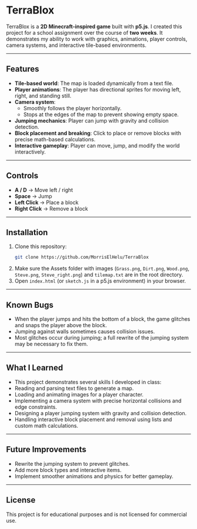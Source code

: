 # TerraBlox

TerraBlox is a **2D Minecraft-inspired game** built with **p5.js**. I created this project for a school assignment over the course of **two weeks**. It demonstrates my ability to work with graphics, animations, player controls, camera systems, and interactive tile-based environments.

---

## Features

- **Tile-based world**: The map is loaded dynamically from a text file.
- **Player animations**: The player has directional sprites for moving left, right, and standing still.
- **Camera system**: 
  - Smoothly follows the player horizontally.
  - Stops at the edges of the map to prevent showing empty space.
- **Jumping mechanics**: Player can jump with gravity and collision detection.
- **Block placement and breaking**: Click to place or remove blocks with precise math-based calculations.
- **Interactive gameplay**: Player can move, jump, and modify the world interactively.

---

## Controls

- **A / D** → Move left / right  
- **Space** → Jump  
- **Left Click** → Place a block  
- **Right Click** → Remove a block  

---

## Installation

1. Clone this repository:
   ```bash
   git clone https://github.com/MorrisElHelu/TerraBlox
   ```
2. Make sure the Assets folder with images (```Grass.png```, ```Dirt.png```, ```Wood.png```, ```Steve.png```, ```Steve_right.png```) and ```tilemap.txt``` are in the root directory.
3. Open ```index.html``` (or ```sketch.js``` in a p5.js environment) in your browser.

---

## Known Bugs
* When the player jumps and hits the bottom of a block, the game glitches and snaps the player above the block.
* Jumping against walls sometimes causes collision issues.
* Most glitches occur during jumping; a full rewrite of the jumping system may be necessary to fix them.

---

## What I Learned
* This project demonstrates several skills I developed in class:
* Reading and parsing text files to generate a map.
* Loading and animating images for a player character.
* Implementing a camera system with precise horizontal collisions and edge constraints.
* Designing a player jumping system with gravity and collision detection.
* Handling interactive block placement and removal using lists and custom math calculations.

---

## Future Improvements
* Rewrite the jumping system to prevent glitches.
* Add more block types and interactive items.
* Implement smoother animations and physics for better gameplay.

---

## License
This project is for educational purposes and is not licensed for commercial use.
